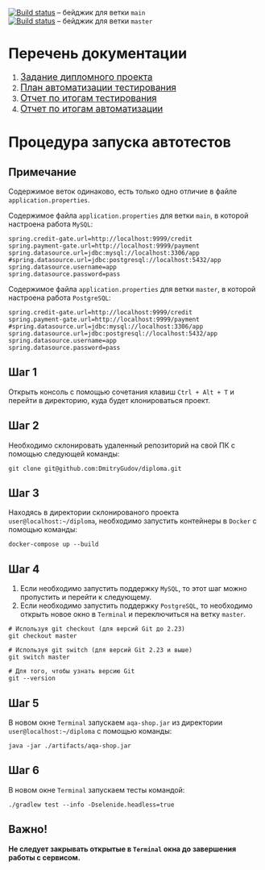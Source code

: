[![Build status](https://ci.appveyor.com/api/projects/status/hmec318qpsa7w60k/branch/main?svg=true)](https://ci.appveyor.com/project/DmitryGudov/diploma/branch/main) –
бейджик для ветки `main` <br>
[![Build status](https://ci.appveyor.com/api/projects/status/nf0jra9icl093je2/branch/master?svg=true)](https://ci.appveyor.com/project/DmitryGudov/diploma-6j9lw/branch/master) –
бейджик для ветки `master`

# Перечень документации

1. <a href="https://github.com/DmitryGudov/diploma/blob/main/docs/Task.md" style="font-size: 18px">Задание дипломного
   проекта</a> <br>
2. <a href="https://github.com/DmitryGudov/diploma/blob/main/docs/Plan.md" style="font-size: 18px">План автоматизации
   тестирования</a> <br>
3. <a href="https://github.com/DmitryGudov/diploma/blob/main/docs/Report.md" style="font-size: 18px">Отчет по итогам
   тестирования</a> <br>
4. <a href="https://github.com/DmitryGudov/diploma/blob/main/docs/Summary.md" style="font-size: 18px">Отчет по итогам
   автоматизации</a> <br>

# Процедура запуска автотестов

## Примечание

Содержимое веток одинаково, есть только одно отличие в файле `application.properties`.

Содержимое файла `application.properties` для ветки `main`, в которой настроена работа `MySQL`:

```
spring.credit-gate.url=http://localhost:9999/credit
spring.payment-gate.url=http://localhost:9999/payment
spring.datasource.url=jdbc:mysql://localhost:3306/app
#spring.datasource.url=jdbc:postgresql://localhost:5432/app
spring.datasource.username=app
spring.datasource.password=pass
```

Содержимое файла `application.properties` для ветки `master`, в которой настроена работа `PostgreSQL`:

```
spring.credit-gate.url=http://localhost:9999/credit
spring.payment-gate.url=http://localhost:9999/payment
#spring.datasource.url=jdbc:mysql://localhost:3306/app
spring.datasource.url=jdbc:postgresql://localhost:5432/app
spring.datasource.username=app
spring.datasource.password=pass
```

## Шаг 1

Открыть консоль с помощью сочетания клавиш `Ctrl + Alt + T` и перейти в директорию, куда будет клонироваться проект.

## Шаг 2

Необходимо склонировать удаленный репозиторий на свой ПК с помощью следующей команды:

```
git clone git@github.com:DmitryGudov/diploma.git
```

## Шаг 3

Находясь в директории склонированого проекта `user@localhost:~/diploma`, необходимо запустить контейнеры в `Docker` с
помощью команды:

```
docker-compose up --build
```

## Шаг 4

1. Если необходимо запустить поддержку `MySQL`, то этот шаг можно пропустить и перейти к следующему.
2. Если необходимо запустить поддержку `PostgreSQL`, то необходимо открыть новое окно в `Terminal` и переключиться на
   ветку `master`.

```
# Используя git checkout (для версий Git до 2.23)
git checkout master
```

```
# Используя git switch (для версий Git 2.23 и выше)
git switch master
```

```
# Для того, чтобы узнать версию Git
git --version
```

## Шаг 5

В новом окне `Terminal` запускаем `aqa-shop.jar` из директории `user@localhost:~/diploma` с помощью команды:

```
java -jar ./artifacts/aqa-shop.jar
```

## Шаг 6

В новом окне `Terminal` запускаем тесты командой:

```
./gradlew test --info -Dselenide.headless=true
```

## Важно!

**Не следует закрывать открытые в `Terminal`  окна до завершения работы с сервисом.**
